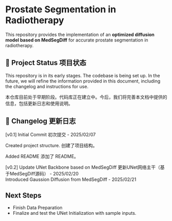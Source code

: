 # Prostate Segmentation in Radiotherapy

This repository provides the implementation of an **optimized diffusion model based on MedSegDiff** for accurate prostate segmentation in radiotherapy.

## 🚀 Project Status 项目状态

This repository is in its early stages. The codebase is being set up. In the future, we will refine the information provided in this document, including the changelog and instructions for use.

本仓库目前处于早期阶段。代码库正在建立中。今后，我们将完善本文档中提供的信息，包括更新日志和使用说明。

## 📜 Changelog 更新日志

[v0.1] Initial Commit 初次提交 - 2025/02/07  

Created project structure. 创建了项目结构。

Added README 添加了 README。

[v0.2] Update UNet Backbone based on MedSegDiff 更新UNet网络主干（基于MedSegDiff源码） - 2025/02/20  
Introduced Gaussion Diffusion from MedSegDiff - 2025/02/21

## Next Steps

* Finish Data Preparation
* Finalize and test the UNet Initialization with sample inputs.
